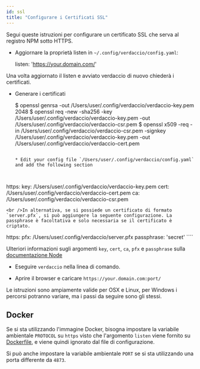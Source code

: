```yaml
---
id: ssl
title: "Configurare i Certificati SSL"
---
```

Segui queste istruzioni per configurare un certificato SSL che serva al registro NPM sotto HTTPS.

* Aggiornare la proprietà listen in `~/.config/verdaccio/config.yaml`:

    listen: 'https://your.domain.com/'
    

Una volta aggiornato il listen e avviato verdaccio di nuovo chiederà i certificati.

* Generare i certificati

     $ openssl genrsa -out /Users/user/.config/verdaccio/verdaccio-key.pem 2048
     $ openssl req -new -sha256 -key /Users/user/.config/verdaccio/verdaccio-key.pem -out /Users/user/.config/verdaccio/verdaccio-csr.pem
     $ openssl x509 -req -in /Users/user/.config/verdaccio/verdaccio-csr.pem -signkey /Users/user/.config/verdaccio/verdaccio-key.pem -out /Users/user/.config/verdaccio/verdaccio-cert.pem
     ````
    
    * Edit your config file `/Users/user/.config/verdaccio/config.yaml` and add the following section
    
    

https: key: /Users/user/.config/verdaccio/verdaccio-key.pem cert: /Users/user/.config/verdaccio/verdaccio-cert.pem ca: /Users/user/.config/verdaccio/verdaccio-csr.pem

    <br />In alternativa, se si possiede un certificato di formato `server.pfx`, si può aggiungere la seguente configurazione. La passphrase è facoltativa e solo necessaria se il certificato è criptato.
    
    

https: pfx: /Users/user/.config/verdaccio/server.pfx passphrase: 'secret' ````

Ulteriori informazioni sugli argomenti `key`, `cert`, `ca`, `pfx` e `passphrase` sulla [documentazione Node ](https://nodejs.org/api/tls.html#tls_tls_createsecurecontext_options)

* Eseguire `verdaccio` nella linea di comando.

* Aprire il browser e caricare `https://your.domain.com:port/`

Le istruzioni sono ampiamente valide per OSX e Linux, per Windows i percorsi potranno variare, ma i passi da seguire sono gli stessi.

## Docker

Se si sta utilizzando l'immagine Docker, bisogna impostare la variabile ambientale `PROTOCOL` su `https` visto che l'argomento `listen` viene fornito su [Dockerfile](https://github.com/verdaccio/verdaccio/blob/master/Dockerfile#L43), e viene quindi ignorato dal file di configurazione.

Si può anche impostare la variabile ambientale `PORT` se si sta utilizzando una porta differente da `4873`.
